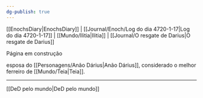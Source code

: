 ```yaml
---
dg-publish: true
---
```

[[EnochsDiary|EnochsDiary]] | [[Journal/Enoch/Log do dia 4720-1-17|Log do dia 4720-1-17]] | [[Mundo/Ilitia|Ilitia]] | [[Journal/O resgate de Darius|O resgate de Darius]] 

Página em construção

esposa do [[Personagens/Anão Dárius|Anão Dárius]], considerado o melhor ferreiro de [[Mundo/Teia|Teia]].

---
[[DeD pelo mundo|DeD pelo mundo]]